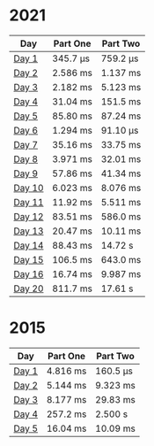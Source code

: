 # 2021

| Day                                                  | Part One | Part Two |
|------------------------------------------------------|----------|----------|
| [Day 1](./src/main/java/aoc/loicb/y2021/Day1.java)   | 345.7 μs | 759.2 μs |
| [Day 2](./src/main/java/aoc/loicb/y2021/Day2.java)   | 2.586 ms | 1.137 ms |
| [Day 3](./src/main/java/aoc/loicb/y2021/Day3.java)   | 2.182 ms | 5.123 ms |
| [Day 4](./src/main/java/aoc/loicb/y2021/Day4.java)   | 31.04 ms | 151.5 ms |
| [Day 5](./src/main/java/aoc/loicb/y2021/Day5.java)   | 85.80 ms | 87.24 ms |
| [Day 6](./src/main/java/aoc/loicb/y2021/Day6.java)   | 1.294 ms | 91.10 μs |
| [Day 7](./src/main/java/aoc/loicb/y2021/Day7.java)   | 35.16 ms | 33.75 ms |
| [Day 8](./src/main/java/aoc/loicb/y2021/Day8.java)   | 3.971 ms | 32.01 ms |
| [Day 9](./src/main/java/aoc/loicb/y2021/Day9.java)   | 57.86 ms | 41.34 ms |
| [Day 10](./src/main/java/aoc/loicb/y2021/Day10.java) | 6.023 ms | 8.076 ms |
| [Day 11](./src/main/java/aoc/loicb/y2021/Day11.java) | 11.92 ms | 5.511 ms |
| [Day 12](./src/main/java/aoc/loicb/y2021/Day12.java) | 83.51 ms | 586.0 ms |
| [Day 13](./src/main/java/aoc/loicb/y2021/Day13.java) | 20.47 ms | 10.11 ms |
| [Day 14](./src/main/java/aoc/loicb/y2021/Day14.java) | 88.43 ms | 14.72 s |
| [Day 15](./src/main/java/aoc/loicb/y2021/Day15.java) | 106.5 ms | 643.0 ms |
| [Day 16](./src/main/java/aoc/loicb/y2021/Day16.java) | 16.74 ms | 9.987 ms |
| [Day 20](./src/main/java/aoc/loicb/y2021/Day20.java) | 811.7 ms | 17.61 s |

# 2015

| Day                                                | Part One | Part Two |
|----------------------------------------------------|----------|----------|
| [Day 1](./src/main/java/aoc/loicb/y2015/Day1.java) | 4.816 ms | 160.5 μs |
| [Day 2](./src/main/java/aoc/loicb/y2015/Day2.java) | 5.144 ms | 9.323 ms |
| [Day 3](./src/main/java/aoc/loicb/y2015/Day3.java) | 8.177 ms | 29.83 ms |
| [Day 4](./src/main/java/aoc/loicb/y2015/Day4.java) | 257.2 ms | 2.500 s  |
| [Day 5](./src/main/java/aoc/loicb/y2015/Day5.java) | 16.04 ms | 10.09 ms |